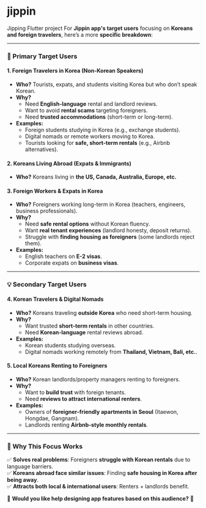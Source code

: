 # jippin
Jipping Flutter project
For **Jippin app's target users** focusing on **Koreans and foreign travelers**, here’s a more **specific breakdown**:

---

### **🎯 Primary Target Users**
#### **1. Foreign Travelers in Korea (Non-Korean Speakers)**
   - **Who?** Tourists, expats, and students visiting Korea but who don’t speak Korean.
   - **Why?**
     - Need **English-language** rental and landlord reviews.
     - Want to avoid **rental scams** targeting foreigners.
     - Need **trusted accommodations** (short-term or long-term).
   - **Examples:**
     - Foreign students studying in Korea (e.g., exchange students).
     - Digital nomads or remote workers moving to Korea.
     - Tourists looking for **safe, short-term rentals** (e.g., Airbnb alternatives).

#### **2. Koreans Living Abroad (Expats & Immigrants)**
   - **Who?** Koreans living in **the US, Canada, Australia, Europe, etc.**

#### **3. Foreign Workers & Expats in Korea**
   - **Who?** Foreigners working long-term in Korea (teachers, engineers, business professionals).
   - **Why?**
     - Need **safe rental options** without Korean fluency.
     - Want **real tenant experiences** (landlord honesty, deposit returns).
     - Struggle with **finding housing as foreigners** (some landlords reject them).
   - **Examples:**
     - English teachers on **E-2 visas**.
     - Corporate expats on **business visas**.

---

### **💡 Secondary Target Users**
#### **4. Korean Travelers & Digital Nomads**
   - **Who?** Koreans traveling **outside Korea** who need short-term housing.
   - **Why?**
     - Want trusted **short-term rentals** in other countries.
     - Need **Korean-language** rental reviews abroad.
   - **Examples:**
     - Korean students studying overseas.
     - Digital nomads working remotely from **Thailand, Vietnam, Bali, etc.**.

#### **5. Local Koreans Renting to Foreigners**
   - **Who?** Korean landlords/property managers renting to foreigners.
   - **Why?**
     - Want to **build trust** with foreign tenants.
     - Need **reviews to attract international renters**.
   - **Examples:**
     - Owners of **foreigner-friendly apartments in Seoul** (Itaewon, Hongdae, Gangnam).
     - Landlords renting **Airbnb-style monthly rentals**.

---

### **📌 Why This Focus Works**
✅ **Solves real problems**: Foreigners **struggle with Korean rentals** due to language barriers.  
✅ **Koreans abroad face similar issues**: Finding **safe housing in Korea after being away**.  
✅ **Attracts both local & international users**: Renters + landlords benefit.

🚀 **Would you like help designing app features based on this audience?** 🚀
